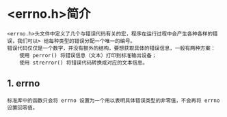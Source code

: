# <errno.h>简介
    <errno.h>头文件中定义了几个与错误代码有关的宏，程序在运行过程中会产生各种各样的错误，我们可以> 给每种类型的错误分配一个唯一的编号。
    错误代码仅仅是一个数字，并没有额外的结构，要想获取具体的错误信息，一般有两种方案：
        使用 perror() 将错误信息（文本）打印到标准输出设备；
        使用 strerror() 将错误代码转换成对应的文本信息。
## 1. errno
    标准库中的函数只会将 errno 设置为一个用以表明具体错误类型的非零值，不会再将 errno 设置回零值。